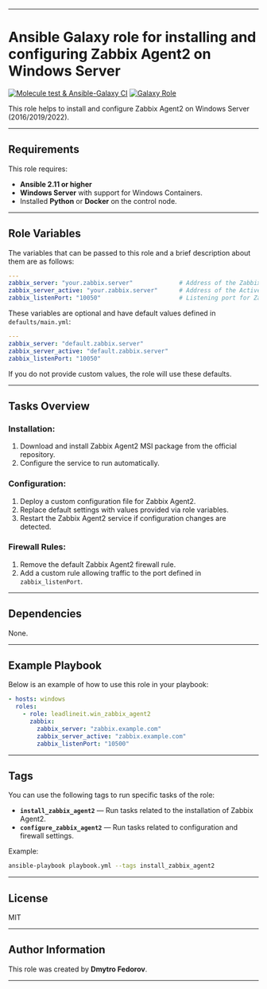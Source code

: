 
---

# Ansible Galaxy role for installing and configuring Zabbix Agent2 on Windows Server

[![Molecule test & Ansible-Galaxy CI](https://github.com/M0rtm/ansible-role_win_zabbix_agent2/actions/workflows/ansible-galaxy-ci.yml/badge.svg)](https://github.com/M0rtm/ansible-role_win_zabbix_agent2/actions/workflows/ansible-galaxy-ci.yml)
[![Galaxy Role](https://img.shields.io/badge/Ansible--Galaxy-M0rtm.win_zabbix_agent2-blue.svg?logo=ansible&logoColor=white)](https://galaxy.ansible.com/M0rtm/win_zabbix_agent2/)

This role helps to install and configure Zabbix Agent2 on Windows Server (2016/2019/2022).

---

## Requirements

This role requires:
- **Ansible 2.11 or higher**
- **Windows Server** with support for Windows Containers.
- Installed **Python** or **Docker** on the control node.

---

## Role Variables

The variables that can be passed to this role and a brief description about them are as follows:

```yaml
---
zabbix_server: "your.zabbix.server"             # Address of the Zabbix Server
zabbix_server_active: "your.zabbix.server"      # Address of the Active Zabbix Server
zabbix_listenPort: "10050"                      # Listening port for Zabbix Agent2
```

These variables are optional and have default values defined in `defaults/main.yml`:
```yaml
---
zabbix_server: "default.zabbix.server"
zabbix_server_active: "default.zabbix.server"
zabbix_listenPort: "10050"
```

If you do not provide custom values, the role will use these defaults.

---

## Tasks Overview

### Installation:
1. Download and install Zabbix Agent2 MSI package from the official repository.
2. Configure the service to run automatically.

### Configuration:
1. Deploy a custom configuration file for Zabbix Agent2.
2. Replace default settings with values provided via role variables.
3. Restart the Zabbix Agent2 service if configuration changes are detected.

### Firewall Rules:
1. Remove the default Zabbix Agent2 firewall rule.
2. Add a custom rule allowing traffic to the port defined in `zabbix_listenPort`.

---

## Dependencies

None.

---

## Example Playbook

Below is an example of how to use this role in your playbook:

```yaml
- hosts: windows
  roles:
    - role: leadlineit.win_zabbix_agent2
      zabbix:
        zabbix_server: "zabbix.example.com"
        zabbix_server_active: "zabbix.example.com"
        zabbix_listenPort: "10500"
```

---

## Tags

You can use the following tags to run specific tasks of the role:
- **`install_zabbix_agent2`** — Run tasks related to the installation of Zabbix Agent2.
- **`configure_zabbix_agent2`** — Run tasks related to configuration and firewall settings.

Example:
```bash
ansible-playbook playbook.yml --tags install_zabbix_agent2
```

---

## License

MIT

---

## Author Information

This role was created by **Dmytro Fedorov**.


---
